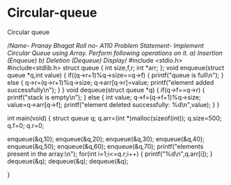 # Circular-queue
Circular queue

/*Name- Pranay Bhagat
Roll no- A110
Problem Statement- Implement Circular Queue using Array. Perform following operations on it. a) Insertion (Enqueue) b) Deletion (Dequeue) Display*/
#include <stdio.h>
#include<stdlib.h>
struct queue
{
  int size,f,r;
  int *arr;
};
void enqueue(struct queue *q,int value)
{
  if((q->r+1)%q->size==q->f)
  {
    printf("queue is full\n");
  }
  else
  {
    q->r=(q->r+1)%q->size;
    q->arr[q->r]=value;
    printf("element added successfully\n");
  }
}
void dequeue(struct queue *q)
{
  if(q->f==q->r)
  {
    printf("stack is empty\n");
  }
  else
  { int value;
    q->f=(q->f+1)%q->size;
    value=q->arr[q->f]; 
    printf("element deleted successfully: %d\n",value);
  }
}

int main(void) 
{
struct queue q;
q.arr=(int *)malloc(sizeof(int));
q.size=500;
q.f=0;
q.r=0;

enqueue(&q,10);
enqueue(&q,20);
enqueue(&q,30);
enqueue(&q,40);
enqueue(&q,50);
enqueue(&q,60);
enqueue(&q,70);
printf("elements present in the array:\n");
for(int i=1;i<=q.r;i++)
{
  printf("%d\n",q.arr[i]);
}
dequeue(&q);
dequeue(&q);
dequeue(&q);

}
